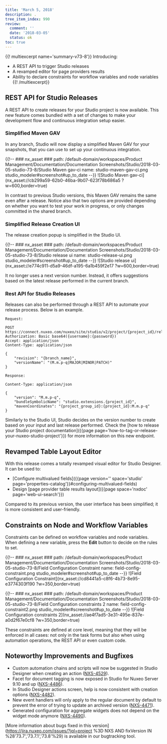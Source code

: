 ```yaml
---
title: 'March 5, 2018'
description: .
tree_item_index: 990
review:
  comment: ''
  date: '2018-03-05'
  status: ok
toc: true
---
```


{{! multiexcerpt name='summary-v73-8'}}
Introducing:
- A REST API to trigger Studio releases
- A revamped editor for page providers results
- Ability to declare constraints for workflow variables and node variables
{{! /multiexcerpt}}

## REST API for Studio Releases

A REST API to create releases for your Studio project is now available. This new feature comes bundled with a set of changes to make your development flow and continuous integration setup easier.

### Simplified Maven GAV

In any branch, Studio will now display a simplified Maven GAV for your snapshots, that you can use to set up your continuous integration.

{{!--     ### nx_asset ###
    path: /default-domain/workspaces/Product Management/Documentation/Documentation Screenshots/Studio/2018-03-05-studio-73-8/Studio Maven gav-ci
    name: studio-maven-gav-ci.png
    studio_modeler#screenshot#up_to_date
--}}
![Studio Maven gav-ci](nx_asset://cb299a59-62b0-46ba-9b07-623f78b686a5 ?w=600,border=true)

In contrast to previous Studio versions, this Maven GAV remains the same even after a release. Notice also that two options are provided depending on whether you want to test your work in progress, or only changes committed in the shared branch.

### Simplified Release Creation UI

The release creation popup is simplified in the Studio UI.

{{!--     ### nx_asset ###
    path: /default-domain/workspaces/Product Management/Documentation/Documentation Screenshots/Studio/2018-03-05-studio-73-8/Studio release ui
    name: studio-release-ui.png
    studio_modeler#screenshot#up_to_date
--}}
![Studio release ui](nx_asset://e774c911-d5a9-46df-a195-6a1b459f2e17 ?w=600,border=true)

It no longer uses a next version number. Instead, it offers suggestions based on the latest release performed in the current branch.

### Rest API for Studio Releases

Releases can also be performed through a REST API to automate your release process. Below is an example.

```
Request:

POST https://connect.nuxeo.com/nuxeo/site/studio/v2/project/{project_id}/releases
Authorization: Basic base64({username}:{password})
Accept: application/json
Content-Type: application/json

{
    "revision": "{branch_name}",
    "versionName": "(M.m.p-q|MAJOR|MINOR|PATCH)"
}

Response:

Content-Type: application/json

{
    "version": "M.m.p-q",
    "bundleSymbolicName": "studio.extensions.{project_id}",
    "mavenCoordinates": "{project_group_id}:{project_id}:M.m.p-q"
}
```

Similarly to the Studio UI, Studio decides on the version number to create based on your input and last release performed. Check the [how to release your Studio project documentation]({{page page='how-to-tag-or-release-your-nuxeo-studio-project'}}) for more information on this new endpoint.

## Revamped Table Layout Editor

With this release comes a totally revamped visual editor for Studio Designer. It can be used to:
- [Configure multivalued fields]({{page version='' space='studio' page='properties-catalog'}}#configuring-multivalued-fields)
- Design [page provider table results layout]({{page space='nxdoc' page='web-ui-search'}})

Compared to its previous version, the user interface has been simplified; it is more consistent and user-friendly.

## Constraints on Node and Workflow Variables

Constraints can be defined on workflow variables and node variables. When defining a new variable, press the **Edit** button to decide on the rules to set.

{{!--     ### nx_asset ###
    path: /default-domain/workspaces/Product Management/Documentation/Documentation Screenshots/Studio/2018-03-05-studio-73-8/Field Configuration Constraint
    name: field-config-constraint.png
    studio_modeler#screenshot#up_to_date
--}}
![Field Configuration Constraint](nx_asset://cd8441a5-c8f6-4b73-8e95-e3774303f190 ?w=350,border=true)

{{!--     ### nx_asset ###
    path: /default-domain/workspaces/Product Management/Documentation/Documentation Screenshots/Studio/2018-03-05-studio-73-8/Field Configuration constraints 2
    name: field-config-constraint2.png
    studio_modeler#screenshot#up_to_date
--}}
![Field Configuration constraints 2](nx_asset://ae4f7ad5-3e31-495e-837e-a0d2f67e0cf8 ?w=350,border=true)

These constraints are defined at core level, meaning that they will be enforced in all cases: not only in the task forms but also when using automation operations, the REST API or even custom code.

## Noteworthy Improvements and Bugfixes

- Custom automation chains and scripts will now be suggested in Studio Designer when creating an action   ([NXS-4529](https://jira.nuxeo.com/browse/NXS-4529)).
- Facet for document tagging is now exposed in Studio for Nuxeo Server 9.10 and up ([NXS-4486](https://jira.nuxeo.com/browse/NXS-4486)).
- In Studio Designer actions screen, help is now consistent with creation options ([NXS-4482](https://jira.nuxeo.com/browse/NXS-4482)).
- New event handlers will only apply to the regular document by default to prevent the error of trying to update an archived version ([NXS-4471](https://jira.nuxeo.com/browse/NXS-4471)).
- Generated configuration for aggregate widgets does not depend on the widget mode anymore ([NXS-4490](https://jira.nuxeo.com/browse/NXS-4490)).

[More information about bugs fixed in this version](https://jira.nuxeo.com/issues/?jql=project %3D NXS AND fixVersion IN %28'73.7','73.7.1','73.8'%29) is available in our bugtracking tool.
